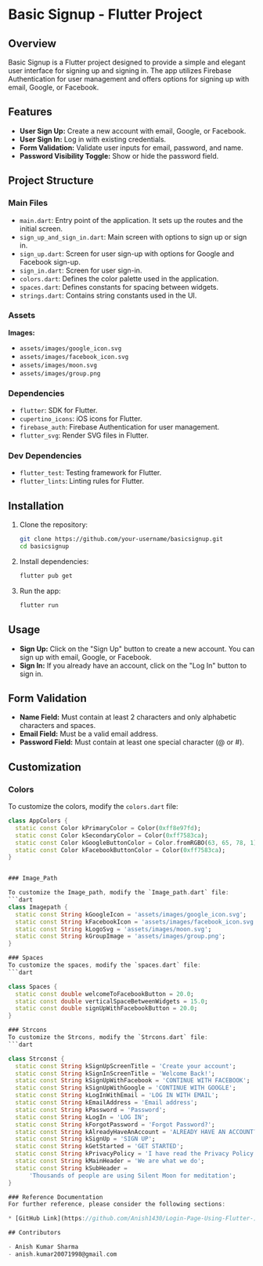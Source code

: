 # Basic Signup - Flutter Project

## Overview

Basic Signup is a Flutter project designed to provide a simple and elegant user interface for signing up and signing in. The app utilizes Firebase Authentication for user management and offers options for signing up with email, Google, or Facebook.

## Features

- **User Sign Up:** Create a new account with email, Google, or Facebook.
- **User Sign In:** Log in with existing credentials.
- **Form Validation:** Validate user inputs for email, password, and name.
- **Password Visibility Toggle:** Show or hide the password field.

## Project Structure

### Main Files

- `main.dart`: Entry point of the application. It sets up the routes and the initial screen.
- `sign_up_and_sign_in.dart`: Main screen with options to sign up or sign in.
- `sign_up.dart`: Screen for user sign-up with options for Google and Facebook sign-up.
- `sign_in.dart`: Screen for user sign-in.
- `colors.dart`: Defines the color palette used in the application.
- `spaces.dart`: Defines constants for spacing between widgets.
- `strings.dart`: Contains string constants used in the UI.

### Assets

**Images:**
- `assets/images/google_icon.svg`
- `assets/images/facebook_icon.svg`
- `assets/images/moon.svg`
- `assets/images/group.png`

### Dependencies

- `flutter`: SDK for Flutter.
- `cupertino_icons`: iOS icons for Flutter.
- `firebase_auth`: Firebase Authentication for user management.
- `flutter_svg`: Render SVG files in Flutter.

### Dev Dependencies

- `flutter_test`: Testing framework for Flutter.
- `flutter_lints`: Linting rules for Flutter.

## Installation

1. Clone the repository:
    ```sh
    git clone https://github.com/your-username/basicsignup.git
    cd basicsignup
    ```

2. Install dependencies:
    ```sh
    flutter pub get
    ```

3. Run the app:
    ```sh
    flutter run
    ```

## Usage

- **Sign Up:** Click on the "Sign Up" button to create a new account. You can sign up with email, Google, or Facebook.
- **Sign In:** If you already have an account, click on the "Log In" button to sign in.

## Form Validation

- **Name Field:** Must contain at least 2 characters and only alphabetic characters and spaces.
- **Email Field:** Must be a valid email address.
- **Password Field:** Must contain at least one special character (@ or #).

## Customization

### Colors

To customize the colors, modify the `colors.dart` file:
```dart
class AppColors {
  static const Color kPrimaryColor = Color(0xff8e97fd);
  static const Color kSecondaryColor = Color(0xff7583ca);
  static const Color kGoogleButtonColor = Color.fromRGBO(63, 65, 78, 1);
  static const Color kFacebookButtonColor = Color(0xff7583ca);
}


### Image_Path

To customize the Image_path, modify the `Image_path.dart` file:
```dart
class Imagepath {
  static const String kGoogleIcon = 'assets/images/google_icon.svg';
  static const String kFacebookIcon = 'assets/images/facebook_icon.svg';
  static const String kLogoSvg = 'assets/images/moon.svg';
  static const String kGroupImage = 'assets/images/group.png';
}

### Spaces 
To customize the spaces, modify the `spaces.dart` file:
```dart

class Spaces {
  static const double welcomeToFacebookButton = 20.0;
  static const double verticalSpaceBetweenWidgets = 15.0;
  static const double signUpWithFacebookButton = 20.0;
}

### Strcons
To customize the Strcons, modify the `Strcons.dart` file:
```dart

class Strconst {
  static const String kSignUpScreenTitle = 'Create your account';
  static const String kSignInScreenTitle = 'Welcome Back!';
  static const String kSignUpWithFacebook = 'CONTINUE WITH FACEBOOK';
  static const String kSignUpWithGoogle = 'CONTINUE WITH GOOGLE';
  static const String kLogInWithEmail = 'LOG IN WITH EMAIL';
  static const String kEmailAddress = 'Email address';
  static const String kPassword = 'Password';
  static const String kLogIn = 'LOG IN';
  static const String kForgotPassword = 'Forgot Password?';
  static const String kAlreadyHaveAnAccount = 'ALREADY HAVE AN ACCOUNT?';
  static const String kSignUp = 'SIGN UP';
  static const String kGetStarted = 'GET STARTED';
  static const String kPrivacyPolicy = 'I have read the Privacy Policy';
  static const String kMainHeader = 'We are what we do';
  static const String kSubHeader =
      'Thousands of people are using Silent Moon for meditation';
}

### Reference Documentation
For further reference, please consider the following sections:

* [GitHub Link](https://github.com/Anish1430/Login-Page-Using-Flutter-)

## Contributors

- Anish Kumar Sharma
- anish.kumar20071998@gmail.com
